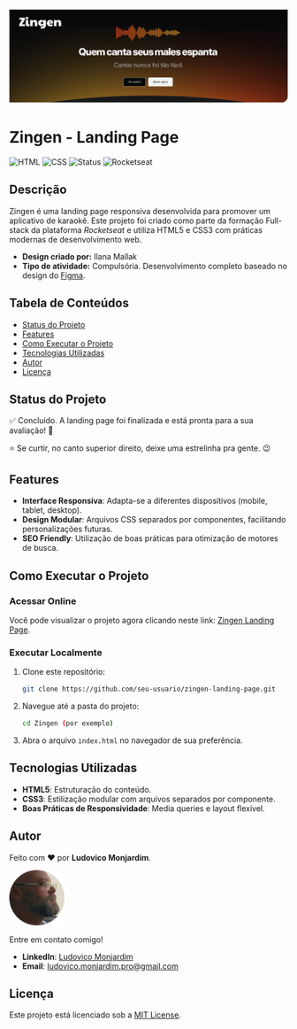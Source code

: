 # ![Banner Zingen - Landing Page](banner.png)

# Zingen - Landing Page

![HTML](https://img.shields.io/badge/HTML-5-orange)
![CSS](https://img.shields.io/badge/CSS-3-blue)
![Status](https://img.shields.io/badge/Status-Concluído-brightgreen)
![Rocketseat](https://img.shields.io/badge/Rocketseat-Full--Stack-blueviolet)

## Descrição
Zingen é uma landing page responsiva desenvolvida para promover um aplicativo de karaokê. Este projeto foi criado como parte da formação Full-stack da plataforma _Rocketseat_ e utiliza HTML5 e CSS3 com práticas modernas de desenvolvimento web.
- **Design criado por:** Ilana Mallak
- **Tipo de atividade:** Compulsória. Desenvolvimento completo baseado no design do [Figma](https://www.figma.com/community/file/1371886246180677672).

## Tabela de Conteúdos
- [Status do Projeto](#status-do-projeto)
- [Features](#features)
- [Como Executar o Projeto](#como-executar-o-projeto)
- [Tecnologias Utilizadas](#tecnologias-utilizadas)
- [Autor](#autor)
- [Licença](#licença)

## Status do Projeto
✅ Concluído. A landing page foi finalizada e está pronta para a sua avaliação! 🎉

⭐ Se curtir, no canto superior direito, deixe uma estrelinha pra gente. 😉 

## Features
- **Interface Responsiva**: Adapta-se a diferentes dispositivos (mobile, tablet, desktop).
- **Design Modular**: Arquivos CSS separados por componentes, facilitando personalizações futuras.
- **SEO Friendly**: Utilização de boas práticas para otimização de motores de busca.

## Como Executar o Projeto
### Acessar Online

Você pode visualizar o projeto agora clicando neste link: [Zingen Landing Page](https://ludovicomonjardim.github.io/Exercicio_Projeto_Zingen_Responsivo/).

### Executar Localmente

1. Clone este repositório:
   ```bash
   git clone https://github.com/seu-usuario/zingen-landing-page.git
   ```
2. Navegue até a pasta do projeto:
   ```bash
   cd Zingen (por exemplo)
   ```
3. Abra o arquivo `index.html` no navegador de sua preferência.

## Tecnologias Utilizadas
- **HTML5**: Estruturação do conteúdo.
- **CSS3**: Estilização modular com arquivos separados por componente.
- **Boas Práticas de Responsividade**: Media queries e layout flexível.

## Autor
Feito com ❤️ por **Ludovico Monjardim**. 

<img src="https://github.com/ludovicomonjardim/05---ImagensDiversasGitHub/blob/main/Foto%20Perfil_1.png" alt="Avatar Ludovico Monjardim" width="100" height="100">

Entre em contato comigo!

- **LinkedIn**: [Ludovico Monjardim](https://www.linkedin.com/in/ludovicomonjardim/)
- **Email**: ludovico.monjardim.pro@gmail.com

## Licença
Este projeto está licenciado sob a [MIT License](LICENSE).
